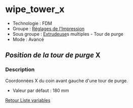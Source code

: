 # wipe_tower_x

* Technologie : FDM
* Groupe : [Réglages de l'Impression](../print_settings/print_settings.md)
* Sous groupe : [Extrudeuse](../printer_settings/printer_settings.md#extrudeuse)s multiples - Tour de purge
* Mode : Avancé

## *Position de la tour de purge*  X

### Description

Coordonnées X du coin avant gauche d'une tour de purge.

* Valeur par défaut : 180 mm

[Retour Liste variables](variable_list.md)